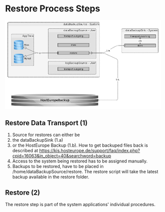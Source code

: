 # Restore Process Steps

![the restore process][restore process]

[restore process]: restore_phases.png "the restore process"

## Restore Data Transport (1)
1. Source for restores can either be
  1. the dataBackupSink (1.a)
  2. or the HostEurope Backup (1.b). How to get backuped files back is described at https://kis.hosteurope.de/support/faq/index.php?cpid=16063&in_object=40&searchword=backup
2. Access to the system being restored has to be assigned manually.
3. Backups to be restored, have to be placed in /home/dataBackupSource/restore. The restore script will take the latest backup available in the restore folder.

## Restore (2)
The restore step is part of the system applications' individual procedures.